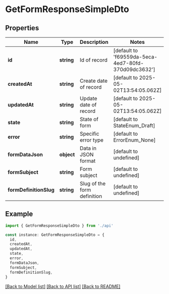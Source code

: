 # GetFormResponseSimpleDto

## Properties

| Name                   | Type       | Description                 | Notes                                               |
| ---------------------- | ---------- | --------------------------- | --------------------------------------------------- |
| **id**                 | **string** | Id of record                | [default to 'f69559da-5eca-4ed7-80fd-370d09dc3632'] |
| **createdAt**          | **string** | Create date of record       | [default to 2025-05-02T13:54:05.062Z]               |
| **updatedAt**          | **string** | Update date of record       | [default to 2025-05-02T13:54:05.062Z]               |
| **state**              | **string** | State of form               | [default to StateEnum_Draft]                        |
| **error**              | **string** | Specific error type         | [default to ErrorEnum_None]                         |
| **formDataJson**       | **object** | Data in JSON format         | [default to undefined]                              |
| **formSubject**        | **string** | Form subject                | [default to undefined]                              |
| **formDefinitionSlug** | **string** | Slug of the form definition | [default to undefined]                              |

## Example

```typescript
import { GetFormResponseSimpleDto } from './api'

const instance: GetFormResponseSimpleDto = {
  id,
  createdAt,
  updatedAt,
  state,
  error,
  formDataJson,
  formSubject,
  formDefinitionSlug,
}
```

[[Back to Model list]](../README.md#documentation-for-models) [[Back to API list]](../README.md#documentation-for-api-endpoints) [[Back to README]](../README.md)

